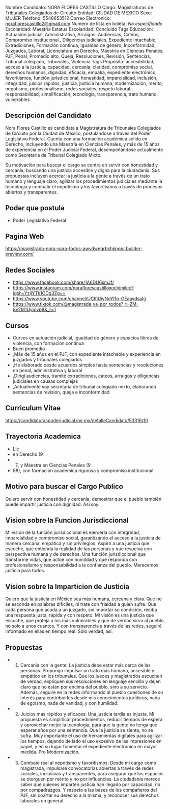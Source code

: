 Nombre Candidato: NORA FLORES CASTILLO
Cargo: Magistraturas de Tribunales Colegiados de Circuito
Entidad: CIUDAD DE MEXICO
Sexo: MUJER
Telefono: 5548653512
Correo Electronico: noraflorescastillo2@gmail.com
Numero de lista en boleta: *No especificado*
Escolaridad: Maestría
Estatus Escolaridad: Concluido
Tags Educación: Actuación judicial, Administrativa, Arraigos, Audiencias, Cateos, Compromiso institucional., Diligencias judiciales, Expediente intachable, Extradiciones, Formación continua, Igualdad de género, Inconformidad, Juzgados, Laboral, Licenciatura en Derecho, Maestría en Ciencias Penales, PJF, Penal, Promedio alto, Queja, Resoluciones, Revisión, Sentencias, Tribunal colegiado, Tribunales, Violencia
Tags Propósito: accesibilidad, acceso a la justicia, capacidad, cercanía, claridad, compromiso social, derechos humanos, dignidad, eficacia, empatía, expediente electrónico, favoritismos, función jurisdiccional, honestidad, imparcialidad, inclusión, integridad, juicios rápidos, justicia, justicia humana, modernización, mérito, nepotismo, profesionalismo, redes sociales, respeto laboral., responsabilidad, simplificación, tecnología, transparencia, trato humano, vulnerables


## Descripción del Candidato 

Nora Flores Castillo es candidata a Magistratura de Tribunales Colegiados de Circuito por la Ciudad de México, postulándose a través del Poder Legislativo Federal. Cuenta con una formación académica sólida en Derecho, incluyendo una Maestría en Ciencias Penales, y más de 15 años de experiencia en el Poder Judicial Federal, desempeñándose actualmente como Secretaria de Tribunal Colegiado Mixto.

Su motivación para buscar el cargo se centra en servir con honestidad y cercanía, buscando una justicia accesible y digna para la ciudadanía. Sus propuestas incluyen acercar la justicia a la gente a través de un trato humano y lenguaje claro, agilizar los procedimientos judiciales mediante la tecnología y combatir el nepotismo y los favoritismos a través de procesos abiertos y transparentes.


## Poder que postula

- Poder Legislativo Federal


## Pagina Web

https://magistrada-nora-para-todos-awvdwngrbkhkpqpr.builder-preview.com/


## Redes Sociales

- https://www.facebook.com/share/1A6DU6smJf/
- https://www.instagram.com/noraflorescastilloxochimilco?igsh=YzljYTk1ODg3Zg==
- https://www.youtube.com/channel/UCIfdAyNoYI1p-GEaaydsaIg
- https://www.tiktok.com/@magistrada_va_por_todos?_t=ZM-8v2M1Uymvp8&_r=1


## Cursos

- Cursos en actuación judicial, igualdad de género y espacios libres de violencia, con formación continua
- Buen promedio
- ,Más de 15 años en el PJF, con expediente intachable y experiencia en juzgados y tribunales colegiados
- ,He elaborado desde acuerdos simples hasta sentencias y resoluciones en penal, administrativa y laboral
- ,Dirigí audiencias, tramité extradiciones, cateos, arraigos y diligencias judiciales en causas complejas
- ,Actualmente soy secretaria de tribunal colegiado mixto, elaborando sentencias de revisión, queja e inconformidad


## Curriculum Vitae

https://candidaturaspoderjudicial.ine.mx/detalleCandidato/53316/10


## Trayectoria Academica

- Lic
- en Derecho (9
- 7) y Maestra en Ciencias Penales (9
- 88), con formación académica rigurosa y compromiso institucional


## Motivo para buscar el Cargo Publico

Quiero servir con honestidad y cercanía, demostrar que el pueblo también puede impartir justicia con dignidad. Así soy.


## Vision sobre la Funcion Jurisdiccional

Mi visión de la función jurisdiccional es ejercerla con integridad, imparcialidad y compromiso social, garantizando el acceso a la justicia de manera cercana, empática y sin privilegios. Aspiro a una justicia que escuche, que entienda la realidad de las personas y que resuelva con perspectiva humana y de derechos. Una función jurisdiccional que transforme vidas, que actúe con humildad y que responda con profesionalismo y responsabilidad a la confianza del pueblo. Merecemos justicia para todos.


## Vision sobre la Imparticion de Justicia

Quiero que la justicia en México sea más humana, cercana y clara. Que no se esconda en palabras difíciles, ni trate con frialdad a quien sufre. Que cada persona que acuda a un juzgado, sin importar su condición, reciba una respuesta justa, rápida y con respeto. Mi visión es una justicia que escuche, que proteja a los más vulnerables y que de verdad sirva al pueblo, no solo a unos cuantos. Y con transparencia a través de las redes, seguiré informado en ellas en tiempo real. Sólo verdad, así.


## Propuestas

- 1. Cercanía con la gente: La justicia debe estar más cerca de las personas. Propongo impulsar un trato más humano, accesible y empático en los tribunales. Que los jueces y magistrados escuchen de verdad, expliquen sus resoluciones en lenguaje sencillo y dejen claro que no están por encima del pueblo, sino a su servicio. Además, seguiré en la redes informando al pueblo cuestiones de su interés para contribuirles desde mis conocimientos jurídicos, nada de egoísmo, nada de vanidad, y con humildad.
- 2. Juicios más rápidos y eficaces: Una justicia tardía es injusta. Mi propuesta es simplificar procedimientos, reducir tiempos de espera y aprovechar mejor la tecnología, para que la gente no tenga que esperar años por una sentencia. Que la justicia se sienta, no se sufra. Muy importante el uso de herramientas digitales para agilizar los tiempos, dejando de lado el uso excesivo de las impresiones en papel, y en su lugar fomentar el expediente electrónico en mayor medida. Pro Modernización.
- 3. Combate real al nepotismo y favoritismos: Desde mi cargo como magistrada, impulsaré convocatorias abiertas a través de redes sociales, inclusivas y transparentes, para asegurar que los espacios se otorguen por mérito y no por influencias. La ciudadanía merece saber que quienes imparten justicia han llegado por capacidad, no por compadrazgos. Y respeto a las bases de los compañeros del PJF, sin coartar su derecho a la misma, y reconocer sus derechos laborales en general.

